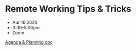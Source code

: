 # Remote Working Tips & Tricks
- Apr  16 2020
- 3:00-5:00pm
- Zoom

[Agenda & Planning doc](https://docs.google.com/document/d/1p9djETurNGB0YOItXtNQIYSBM2VE7y3Ltc3Gx9kQAyU/edit)
